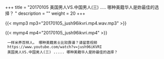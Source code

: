 +++
title = "20170105  美国男人VS.中国男人(三) ..... 哪种美籍华人是妳最佳的选择？ "
description = ""
weight = 20
+++

{{< mymp3 mp3="20170105_jush96ikvri.mp4.wav.mp3" >}}

{{< mymp4 mp4="20170105_jush96ikvri.mp4" >}}

     一样米养百样人。 哪种美籍男士比较靠谱？请留意视频 
     https://www.youtube.com/watch?v=jush96iKVRI 
     美国男人VS.中国男人(三) ..... 哪种美籍华人是妳最佳的选择？ 
